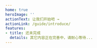 ```yaml
---
home: true
heroImage: ''
actionText: 让我们开始吧 →
actionLink: /guide/introduce/
features:
- title: 还未完成
  details: 其它内容正在完善中，请耐心等待...
---
```

